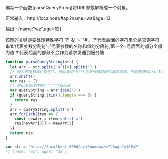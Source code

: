 编写一个函数(parseQueryString)将URL参数解析成一个对象。

正常输入 : http://localhost/#api?name=wz&age=12

输出 : {name:"wz",age=12}

该题的关键是要处理特殊字符 ‘?’ ‘&’ ‘=’ ‘#’。‘?’代表后面的字符串全是查询字符串‘&’代表参数分割符‘=’代表参数的名称和值的分隔符,第一个=号后面的部分全部为值‘#’代表后面的部分不会作为请求发送到服务端

```js
function parseQueryString(str) {
  let arr = str.split('#')[0].split('?')
  // 因为可能参数也存在？，所以要用shift方法去掉前面的域名路径，不能直接用arr[1]
  arr.shift()
  var res = {}
  // 防止出现这样的{"":""}返回值
  var queryString = arr.join('?')
  if (queryString.trim().length === 0) {
    return res
  }
  arr = queryString.split('&')
  arr.forEach(item => {
    const newArr = item.split('=')
    res[newArr[0]] = newArr[1]
  })
  return res
}

var str = 'http://localhost:8000/api?name=wz=?1&age?=18#=2'
// {name: "wz", age?: "18"}
```


